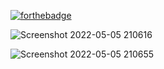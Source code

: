 [![forthebadge](https://forthebadge.com/images/badges/made-with-javascript.svg)](https://forthebadge.com)


![Screenshot 2022-05-05 210616](https://user-images.githubusercontent.com/48469274/166960658-c00ec3ec-93bb-4da4-95da-03560428ce12.png)

![Screenshot 2022-05-05 210655](https://user-images.githubusercontent.com/48469274/166960720-19628a65-ab20-4815-b4ef-4ccc6219f509.png)

